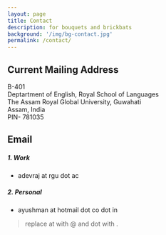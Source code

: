 ```yaml
---
layout: page
title: Contact 
description: for bouquets and brickbats
background: '/img/bg-contact.jpg'
permalink: /contact/
---
```


## Current Mailing Address 

B-401\
Deptartment of English, Royal School of Languages\
The Assam Royal Global University, Guwahati\
Assam, India\
PIN- 781035

## Email  

##### 1. Work
- adevraj at rgu dot ac  

##### 2. Personal
- ayushman at hotmail dot co dot in  

> replace at with @ and dot with .
